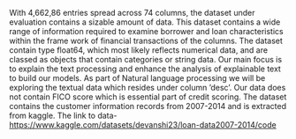  With 4,662,86 entries spread across 74 columns, the dataset under evaluation contains a sizable amount of data. This dataset contains a wide range of information required to examine borrower and loan characteristics within the frame work of financial transactions of the columns. The dataset contain type float64, which most likely reflects numerical data, and are classed as objects that contain categories or string data. Our main focus is to explain the text processing and enhance the analysis of explainable text to build our models. As part of Natural language processing we will be exploring the textual data which resides under column ’desc’. Our data does not contain FICO score which is essential part of credit scoring. The dataset contains the customer information records from 2007-2014 and is extracted from kaggle. The link to data- https://www.kaggle.com/datasets/devanshi23/loan-data2007-2014/code
